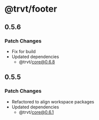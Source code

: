 # @trvt/footer

## 0.5.6

### Patch Changes

-   Fix for build
-   Updated dependencies
    -   @trvt/core@0.6.8

## 0.5.5

### Patch Changes

-   Refactored to align workspace packages
-   Updated dependencies
    -   @trvt/core@0.6.1
